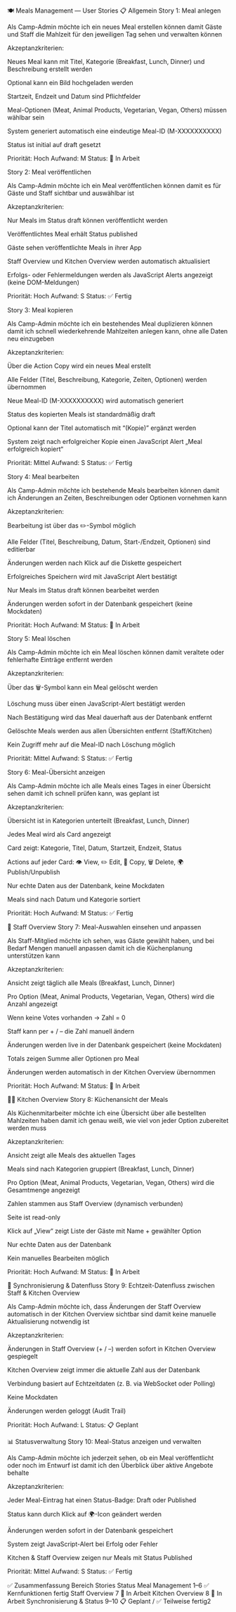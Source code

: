 🍽️ Meals Management — User Stories
📋 Allgemein
Story 1: Meal anlegen

Als Camp-Admin
möchte ich ein neues Meal erstellen können
damit Gäste und Staff die Mahlzeit für den jeweiligen Tag sehen und verwalten können

Akzeptanzkriterien:

 Neues Meal kann mit Titel, Kategorie (Breakfast, Lunch, Dinner) und Beschreibung erstellt werden

 Optional kann ein Bild hochgeladen werden

 Startzeit, Endzeit und Datum sind Pflichtfelder

 Meal-Optionen (Meat, Animal Products, Vegetarian, Vegan, Others) müssen wählbar sein

 System generiert automatisch eine eindeutige Meal-ID (M-XXXXXXXXXX)

 Status ist initial auf draft gesetzt

Priorität: Hoch
Aufwand: M
Status: 🚧 In Arbeit

Story 2: Meal veröffentlichen

Als Camp-Admin
möchte ich ein Meal veröffentlichen können
damit es für Gäste und Staff sichtbar und auswählbar ist

Akzeptanzkriterien:

 Nur Meals im Status draft können veröffentlicht werden

 Veröffentlichtes Meal erhält Status published

 Gäste sehen veröffentlichte Meals in ihrer App

 Staff Overview und Kitchen Overview werden automatisch aktualisiert

 Erfolgs- oder Fehlermeldungen werden als JavaScript Alerts angezeigt (keine DOM-Meldungen)

Priorität: Hoch
Aufwand: S
Status: ✅ Fertig

Story 3: Meal kopieren

Als Camp-Admin
möchte ich ein bestehendes Meal duplizieren können
damit ich schnell wiederkehrende Mahlzeiten anlegen kann, ohne alle Daten neu einzugeben

Akzeptanzkriterien:

 Über die Action Copy wird ein neues Meal erstellt

 Alle Felder (Titel, Beschreibung, Kategorie, Zeiten, Optionen) werden übernommen

 Neue Meal-ID (M-XXXXXXXXXX) wird automatisch generiert

 Status des kopierten Meals ist standardmäßig draft

 Optional kann der Titel automatisch mit “(Kopie)” ergänzt werden

 System zeigt nach erfolgreicher Kopie einen JavaScript Alert „Meal erfolgreich kopiert“

Priorität: Mittel
Aufwand: S
Status: ✅ Fertig

Story 4: Meal bearbeiten

Als Camp-Admin
möchte ich bestehende Meals bearbeiten können
damit ich Änderungen an Zeiten, Beschreibungen oder Optionen vornehmen kann

Akzeptanzkriterien:

 Bearbeitung ist über das ✏️-Symbol möglich

 Alle Felder (Titel, Beschreibung, Datum, Start-/Endzeit, Optionen) sind editierbar

 Änderungen werden nach Klick auf die Diskette gespeichert

 Erfolgreiches Speichern wird mit JavaScript Alert bestätigt

 Nur Meals im Status draft können bearbeitet werden

 Änderungen werden sofort in der Datenbank gespeichert (keine Mockdaten)

Priorität: Hoch
Aufwand: M
Status: 🚧 In Arbeit

Story 5: Meal löschen

Als Camp-Admin
möchte ich ein Meal löschen können
damit veraltete oder fehlerhafte Einträge entfernt werden

Akzeptanzkriterien:

 Über das 🗑️-Symbol kann ein Meal gelöscht werden

 Löschung muss über einen JavaScript-Alert bestätigt werden

 Nach Bestätigung wird das Meal dauerhaft aus der Datenbank entfernt

 Gelöschte Meals werden aus allen Übersichten entfernt (Staff/Kitchen)

 Kein Zugriff mehr auf die Meal-ID nach Löschung möglich

Priorität: Mittel
Aufwand: S
Status: ✅ Fertig

Story 6: Meal-Übersicht anzeigen

Als Camp-Admin
möchte ich alle Meals eines Tages in einer Übersicht sehen
damit ich schnell prüfen kann, was geplant ist

Akzeptanzkriterien:

 Übersicht ist in Kategorien unterteilt (Breakfast, Lunch, Dinner)

 Jedes Meal wird als Card angezeigt

 Card zeigt: Kategorie, Titel, Datum, Startzeit, Endzeit, Status

 Actions auf jeder Card: 👁️ View, ✏️ Edit, 📄 Copy, 🗑️ Delete, 🌍 Publish/Unpublish

 Nur echte Daten aus der Datenbank, keine Mockdaten

 Meals sind nach Datum und Kategorie sortiert

Priorität: Hoch
Aufwand: M
Status: ✅ Fertig

👥 Staff Overview
Story 7: Meal-Auswahlen einsehen und anpassen

Als Staff-Mitglied
möchte ich sehen, was Gäste gewählt haben, und bei Bedarf Mengen manuell anpassen
damit ich die Küchenplanung unterstützen kann

Akzeptanzkriterien:

 Ansicht zeigt täglich alle Meals (Breakfast, Lunch, Dinner)

 Pro Option (Meat, Animal Products, Vegetarian, Vegan, Others) wird die Anzahl angezeigt

 Wenn keine Votes vorhanden → Zahl = 0

 Staff kann per + / – die Zahl manuell ändern

 Änderungen werden live in der Datenbank gespeichert (keine Mockdaten)

 Totals zeigen Summe aller Optionen pro Meal

 Änderungen werden automatisch in der Kitchen Overview übernommen

Priorität: Hoch
Aufwand: M
Status: 🚧 In Arbeit

👨‍🍳 Kitchen Overview
Story 8: Küchenansicht der Meals

Als Küchenmitarbeiter
möchte ich eine Übersicht über alle bestellten Mahlzeiten haben
damit ich genau weiß, wie viel von jeder Option zubereitet werden muss

Akzeptanzkriterien:

 Ansicht zeigt alle Meals des aktuellen Tages

 Meals sind nach Kategorien gruppiert (Breakfast, Lunch, Dinner)

 Pro Option (Meat, Animal Products, Vegetarian, Vegan, Others) wird die Gesamtmenge angezeigt

 Zahlen stammen aus Staff Overview (dynamisch verbunden)

 Seite ist read-only

 Klick auf „View“ zeigt Liste der Gäste mit Name + gewählter Option

 Nur echte Daten aus der Datenbank

 Kein manuelles Bearbeiten möglich

Priorität: Hoch
Aufwand: M
Status: 🚧 In Arbeit

🔄 Synchronisierung & Datenfluss
Story 9: Echtzeit-Datenfluss zwischen Staff & Kitchen Overview

Als Camp-Admin
möchte ich, dass Änderungen der Staff Overview automatisch in der Kitchen Overview sichtbar sind
damit keine manuelle Aktualisierung notwendig ist

Akzeptanzkriterien:

 Änderungen in Staff Overview (+ / –) werden sofort in Kitchen Overview gespiegelt

 Kitchen Overview zeigt immer die aktuelle Zahl aus der Datenbank

 Verbindung basiert auf Echtzeitdaten (z. B. via WebSocket oder Polling)

 Keine Mockdaten

 Änderungen werden geloggt (Audit Trail)

Priorität: Hoch
Aufwand: L
Status: 📋 Geplant

📊 Statusverwaltung
Story 10: Meal-Status anzeigen und verwalten

Als Camp-Admin
möchte ich jederzeit sehen, ob ein Meal veröffentlicht oder noch im Entwurf ist
damit ich den Überblick über aktive Angebote behalte

Akzeptanzkriterien:

 Jeder Meal-Eintrag hat einen Status-Badge: Draft oder Published

 Status kann durch Klick auf 🌍-Icon geändert werden

 Änderungen werden sofort in der Datenbank gespeichert

 System zeigt JavaScript-Alert bei Erfolg oder Fehler

 Kitchen & Staff Overview zeigen nur Meals mit Status Published

Priorität: Mittel
Aufwand: S
Status: ✅ Fertig

✅ Zusammenfassung
Bereich	Stories	Status
Meal Management	1–6	✅ Kernfunktionen fertig
Staff Overview	7	🚧 In Arbeit
Kitchen Overview	8	🚧 In Arbeit
Synchronisierung & Status	9–10	📋 Geplant / ✅ Teilweise fertig2